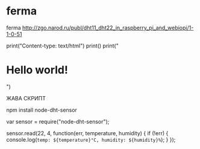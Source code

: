 # ferma
ferma
http://zgo.narod.ru/publ/dht11_dht22_in_raspberry_pi_and_webiopi/1-1-0-51

print("Content-type: text/html")
print()
print("<h1>Hello world!</h1>")

ЖАВА СКРИПТ

npm install node-dht-sensor

var sensor = require("node-dht-sensor");
 
sensor.read(22, 4, function(err, temperature, humidity) {
  if (!err) {
    console.log(`temp: ${temperature}°C, humidity: ${humidity}%`);
  }
});
